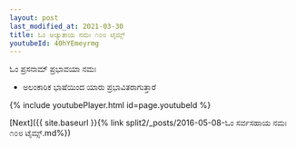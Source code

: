 ```yaml
---
layout: post
last_modified_at: 2021-03-30
title: ಓಂ ಅಚ್ಯುತಾಯ ನಮಃ ೧೦೮ ಟೈಮ್ಸ್
youtubeId: 40hYEmeyrmg
---
```

 
 
 ಓಂ ಪ್ರಸನಾಮ್ ಪ್ರಭಾವಯಾ ನಮಃ  
 
 -  ಅಲಂಕಾರಿಕ ಭಾಷೆಯಿಂದ ಯಾರು ಪ್ರಭಾವಿತರಾಗುತ್ತಾರೆ 
 
  
 
  
 
 
 
 
 
 


{% include youtubePlayer.html id=page.youtubeId %}
 
[Next]({{ site.baseurl }}{% link  split2/_posts/2016-05-08-ಓಂ ಸರ್ವಸಹಾಯ ನಮಃ ೧೦೮ ಟೈಮ್ಸ್.md%})
 
